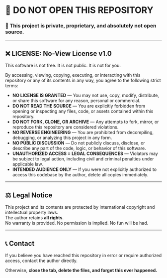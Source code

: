 # 🚫 DO NOT OPEN THIS REPOSITORY

### 🛑 This project is private, proprietary, and absolutely not open source.

---

## ❌ LICENSE: No-View License v1.0

This software is not free. It is not public. It is not for you.

By accessing, viewing, copying, executing, or interacting with this repository or any of its contents in any way, you agree to the following strict terms:

- **NO LICENSE IS GRANTED** — You may not use, copy, modify, distribute, or share this software for any reason, personal or commercial.
- **DO NOT READ THE SOURCE** — You are explicitly forbidden from opening or inspecting any files, code, or assets contained within this repository.
- **DO NOT FORK, CLONE, OR ARCHIVE** — Any attempts to fork, mirror, or reproduce this repository are considered violations.
- **NO REVERSE ENGINEERING** — You are prohibited from decompiling, debugging, or analyzing this project in any form.
- **NO PUBLIC DISCUSSION** — Do not publicly discuss, disclose, or describe any part of the code, logic, or behavior of this software.
- **UNAUTHORIZED ACCESS = LEGAL CONSEQUENCES** — Violators may be subject to legal action, including civil and criminal penalties under applicable law.
- **INTENDED AUDIENCE ONLY** — If you were not explicitly authorized to access this codebase by the author, delete all copies immediately.

---

## ⚖️ Legal Notice

This project and its contents are protected by international copyright and intellectual property laws.  
The author retains **all rights**.  
No warranty is provided. No permission is implied. No fun will be had.

---

## 📞 Contact

If you believe you have reached this repository in error or require authorized access, contact the author directly.

Otherwise, **close the tab, delete the files, and forget this ever happened.**
